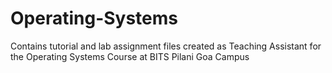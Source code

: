 # Operating-Systems
Contains tutorial and lab assignment files created as Teaching Assistant for the Operating Systems Course at BITS Pilani Goa Campus
